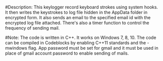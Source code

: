 #Description: This keylogger record keyboard strokes using system hooks.
It then writes the keystrokes to log file hidden in the AppData folder in encrypted form. 
It also sends an email to the specified email id with the encrypted log file attached.
There's also a timer function to control the frequency of sending mail.


#Note: The code is written in C++.
It works on Windows 7, 8, 10.
The code can be compiled in Codeblocks by enabling C++11 standards and the -mwindows flag.
App password must be set for gmail and it must be used in place of gmail account password to enable sending of mails.
